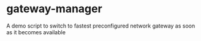 # gateway-manager
A demo script to switch to fastest preconfigured network gateway as soon as it becomes available
